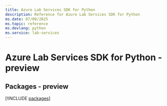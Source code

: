```yaml
---
title: Azure Lab Services SDK for Python
description: Reference for Azure Lab Services SDK for Python
ms.date: 07/09/2025
ms.topic: reference
ms.devlang: python
ms.service: lab-services
---
```

# Azure Lab Services SDK for Python - preview
## Packages - preview
[!INCLUDE [packages](lab-services-index.md)]
